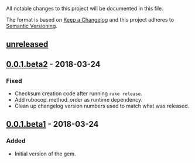 All notable changes to this project will be documented in this file.

The format is based on [Keep a Changelog](http://keepachangelog.com/en/1.0.0/)
and this project adheres to [Semantic Versioning](http://semver.org/spec/v2.0.0.html).

## [unreleased]

## [0.0.1.beta2] - 2018-03-24

### Fixed

* Checksum creation code after running `rake release`.
* Add rubocop_method_order as runtime dependency.
* Clean up changelog version numbers used to match what was released.

## [0.0.1.beta1] - 2018-03-24

### Added

* Initial version of the gem.

[unreleased]: https://github.com/CoffeeAndCode/rubocop_coffeeandcode/compare/v0.0.1.beta2...HEAD
[0.0.1.beta2]: https://github.com/CoffeeAndCode/rubocop_method_order/compare/v0.0.1.beta1...v0.0.1.beta2
[0.0.1.beta1]: https://github.com/CoffeeAndCode/rubocop_coffeeandcode/releases/tag/v0.0.1.beta1
